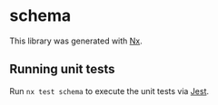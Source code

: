 # schema

This library was generated with [Nx](https://nx.dev).

## Running unit tests

Run `nx test schema` to execute the unit tests via [Jest](https://jestjs.io).
